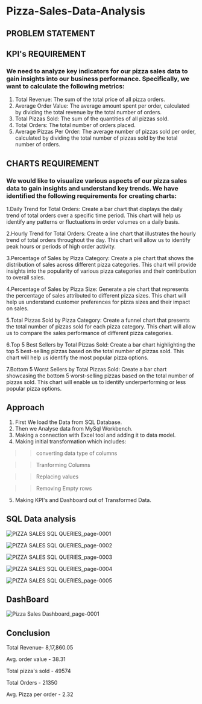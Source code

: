 # Pizza-Sales-Data-Analysis

## PROBLEM STATEMENT
## KPI's REQUIREMENT
### We need to analyze key indicators for our pizza sales data to gain insights into our business performance. Specifically, we want to calculate the following metrics:
1. Total Revenue: The sum of the total price of all pizza orders.
2. Average Order Value: The average amount spent per order, calculated by dividing the total revenue by the total number of orders.
3. Total Pizzas Sold: The sum of the quantities of all pizzas sold.
4. Total Orders: The total number of orders placed.
5. Average Pizzas Per Order: The average number of pizzas sold per order, calculated by dividing the total number of pizzas sold by the total number of orders.


## CHARTS REQUIREMENT
### We would like to visualize various aspects of our pizza sales data to gain insights and understand key trends. We have identified the following requirements for creating charts:
1.Daily Trend for Total Orders:
Create a bar chart that displays the daily trend of total orders over a specific time period. This chart will help us identify any patterns or fluctuations in order volumes on a daily basis.

2.Hourly Trend for Total Orders:
Create a line chart that illustrates the hourly trend of total orders throughout the day. This chart will allow us to identify peak hours or periods of high order activity.

3.Percentage of Sales by Pizza Category:
Create a pie chart that shows the distribution of sales across different pizza categories. This chart will provide insights into the popularity of various pizza categories and their contribution to overall sales.

4.Percentage of Sales by Pizza Size:
Generate a pie chart that represents the percentage of sales attributed to different pizza sizes. This chart will help us understand customer preferences for pizza sizes and their impact on sales.

5.Total Pizzas Sold by Pizza Category:
Create a funnel chart that presents the total number of pizzas sold for each pizza category. This chart will allow us to compare the sales performance of different pizza categories.

6.Top 5 Best Sellers by Total Pizzas Sold:
Create a bar chart highlighting the top 5 best-selling pizzas based on the total number of pizzas sold. This chart will help us identify the most popular pizza options.

7.Bottom 5 Worst Sellers by Total Pizzas Sold:
Create a bar chart showcasing the bottom 5 worst-selling pizzas based on the total number of pizzas sold. This chart will enable us to identify underperforming or less popular pizza options.

## Approach

1. First We load the Data from SQL Database.
2. Then we Analyse data from MySql Workbench.
3. Making a connection with Excel tool and adding it to data model.
4. Making initial transformation which includes:
>> converting data type of columns

>> Tranforming Columns

>> Replacing values

>> Removing Empty rows
5. Making KPI's and Dashboard out of Transformed Data.

## SQL Data analysis
![PIZZA SALES SQL QUERIES_page-0001](https://github.com/Abhishekkaddipudi/Pizza-Sales-Data-Analysis/assets/65544284/b6b4182e-2026-4791-b6d1-fc58f12f9d98)

![PIZZA SALES SQL QUERIES_page-0002](https://github.com/Abhishekkaddipudi/Pizza-Sales-Data-Analysis/assets/65544284/0bd3fa7c-8946-4474-8a6e-88189876ea63)

![PIZZA SALES SQL QUERIES_page-0003](https://github.com/Abhishekkaddipudi/Pizza-Sales-Data-Analysis/assets/65544284/c8bed192-f7eb-4331-a51a-9180db7bc3f3)

![PIZZA SALES SQL QUERIES_page-0004](https://github.com/Abhishekkaddipudi/Pizza-Sales-Data-Analysis/assets/65544284/ac8a47e6-786c-4073-9d07-8cb040910f1e)

![PIZZA SALES SQL QUERIES_page-0005](https://github.com/Abhishekkaddipudi/Pizza-Sales-Data-Analysis/assets/65544284/1bf6e73e-31ce-4c79-be89-bb1779798a97)

## DashBoard

![Pizza Sales Dashboard_page-0001](https://github.com/Abhishekkaddipudi/Pizza-Sales-Data-Analysis/assets/65544284/d29c6638-e996-4e4b-a29c-f7a98b22fde3)

## Conclusion

Total Revenue- 8,17,860.05

Avg. order value - 38.31

Total pizza's sold - 49574

Total Orders - 21350

Avg. Pizza per order - 2.32
